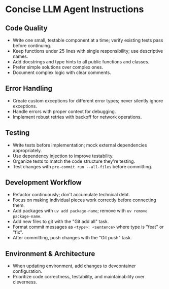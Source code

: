 # Concise LLM Agent Instructions

## Code Quality

- Write one small, testable component at a time; verify existing tests pass before continuing.
- Keep functions under 25 lines with single responsibility; use descriptive names.
- Add docstrings and type hints to all public functions and classes.
- Prefer simple solutions over complex ones.
- Document complex logic with clear comments.

## Error Handling

- Create custom exceptions for different error types; never silently ignore exceptions.
- Handle errors with proper context for debugging.
- Implement robust retries with backoff for network operations.

## Testing

- Write tests before implementation; mock external dependencies appropriately.
- Use dependency injection to improve testability.
- Organize tests to match the code structure they're testing.
- Test changes with `pre-commit run --all-files` before committing.

## Development Workflow

- Refactor continuously; don't accumulate technical debt.
- Focus on making individual pieces work correctly before connecting them.
- Add packages with `uv add package-name`; remove with `uv remove package-name`.
- Add new files to git with the "Git add all" task.
- Format commit messages as `<type>: <sentence>` where type is "feat" or "fix".
- After committing, push changes with the "Git push" task.

## Environment & Architecture

- When updating environment, add changes to devcontainer configuration.
- Prioritize code correctness, testability, and maintainability over cleverness.
